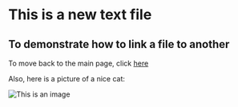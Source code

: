 # This is a new text file
## To demonstrate how to link a file to another

To move back to the main page, click [here](/readme.md)

Also, here is a picture of a nice cat: 

![This is an image](https://play.google.com/store/apps/details?id=com.sinbadstudios.cartooncat&hl=en_US&gl=US)
